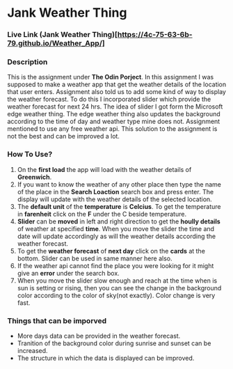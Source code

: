 # Jank Weather Thing

### Live Link (**Jank Weather Thing**)[https://4c-75-63-6b-79.github.io/Weather_App/]

### Description
This is the assignment under **The Odin Porject**. In this assignment I was supposed to make a weather app that get the weather details of the location that user enters. Assignment also told us to add some kind of way to display the weather forecast. To do this I incorporated slider which provide the weather forecast for next 24 hrs. The idea of slider I got form the Microsoft edge weather thing. The edge weather thing also updates the background according to the time of day and weather type mine does not. Assignment mentioned to use any free weather api. This solution to the assignment is not the best and can be improved a lot.

### How To Use?

1. On the **first load** the app will load with the weather details of **Greenwich**.
2. If you want to know the weather of any other place then type the name of the place in the **Search Loaction** search box and press enter. The display will update with the weather details of the selected location.
3. The **default unit** of the **temperature** is **Celcius**. To get the temperature in **farenheit** click on the **F** under the C beside temperature.
4. **Slider** can be **moved** in left and right direction to get the **hoully details** of weather at specified **time**. When you move the slider the time and date will update accordingly as will the weather details according the weather forecast.
5. To get the **weather forecast** of **next day** click on the **cards** at the bottom. Slider can be used in same manner here also.
6. If the weather api cannot find the place you were looking for it might give an  **error** under the search box.
7. When you move the slider slow enough and reach at the time when is sun is setting or rising, then you can see the change in the background color according to the color of sky(not exactly). Color change is very fast.


### Things that can be imporved
- More days data can be provided in the weather forecast.
- Tranition of the background color during sunrise and sunset can be increased.
- The structure in which the data is displayed can be improved.
